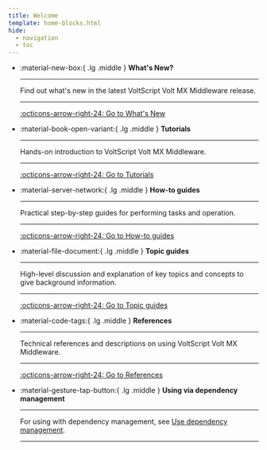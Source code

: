```yaml
---
title: Welcome
template: home-blocks.html
hide:
  - navigation
  - toc
---
```


<div class="grid cards" markdown>

-   :material-new-box:{ .lg .middle } __What's New?__

    ---

    Find out what's new in the latest VoltScript Volt MX Middleware release.

    ---

    [:octicons-arrow-right-24: Go to What's New](whatsnew.md)

-   :material-book-open-variant:{ .lg .middle } __Tutorials__

    ---

    Hands-on introduction to VoltScript Volt MX Middleware.

    ---

    [:octicons-arrow-right-24: Go to Tutorials](./tutorials/index.md)

-   :material-server-network:{ .lg .middle } __How-to guides__

    ---

    Practical step-by-step guides for performing tasks and operation.

    ---

    [:octicons-arrow-right-24: Go to How-to guides](./howto/index.md)

-   :material-file-document:{ .lg .middle } __Topic guides__

    ---

    High-level discussion and explanation of key topics and concepts to give background information.

    ---

    [:octicons-arrow-right-24: Go to Topic guides](./topicguides/index.md)

-   :material-code-tags:{ .lg .middle } __References__

    ---

    Technical references and descriptions on using VoltScript Volt MX Middleware.

    ---

    [:octicons-arrow-right-24: Go to References](./references/index.md)

-   :material-gesture-tap-button:{ .lg .middle } __Using via dependency management__

    ---

    For using with dependency management, see [Use dependency management](howto/archipelago.md).

    ---

<!--
# Welcome to VoltScript Volt MX Middleware documentation

VoltScript Volt MX Middleware is VoltScript files for integrating with [HCL Volt MX Go](https://opensource.hcltechsw.com/voltmxgo-documentation/index.html){: target="blank"}. Currently, the only library available is **VoltMXObjects.vss**. It's a library for use in Volt MX Foundry integration services for parsing the request content coming into Foundry and passing a JSON result back. In future enhancements, there might be a VoltScript library for making requests to Foundry.

/Currently, the only library available is **VoltMXObjects.vss**, a library for use in Volt MX Foundry integration services, for parsing the request content coming into Foundry and passing a JSON result back. However, it is anticipated that future enhancements may include a VoltScript library for making requests to Foundry./

To manage the content coming from Foundry, there are various dependencies:

- **ContextVSE** is for parsing the JSON object passed from Foundry.
- **JSONVSE** is necessary for manipulating JSON objects used in communication.
- **VoltScript Collections** is for facilitating easier interaction by enabling incoming content to be parsed into Maps.
- **VoltScript Testing** is only a dependency for unit testing of the framework and isn't a runtime dependency.

---

## What's new

For the latest release information about VoltScript Volt MX Middleware, see [What's new](references/whatsnew.md).

---

## Using via dependency management

For using with dependency management, see [Use dependency management](howto/archipelago.md).

---

## How the documentation is organized

The documentation is based on the [Diátaxis framework](https://diataxis.fr/){: target="_blank" rel="noopener noreferrer”}, which organizes documentation into the following modes to address users' documentation needs at different times and in different circumstances. Below shows an overview that guides you on where to look for needed information:

**[Tutorials](tutorials/index.md)** - Hands-on introduction on how to use VoltScript Volt MX Middleware

**[How-to guides](howto/index.md)** - Practical step-by-step guides for performing tasks and operation

**[Topic guides](topicguides/index.md)** - High-level discussion and explanation of key topics and concepts in VoltScript Volt MX Middleware

**[References](references/index.md)** - Contain API documentation and test reports
-->